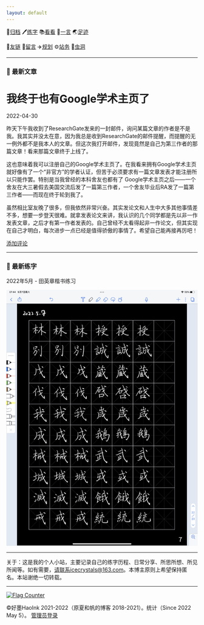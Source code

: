 ```yaml
---
layout: default
---
```



<link rel="shortcut icon" type="image/x-icon" href="favicon.ico">

📁[归档](/archive.html) 🖊️[练字](/page/lianzi/lianzi_index.md) 📚[看看](/posts/书影音.md) 🧡[一言](/posts/yiyan.md) 🌏[足迹](/posts/足迹.md) 

🔗[友链](/posts/友链.md) 📓[留言](/posts/留言.md) ✈️[规划](/posts/规划.md) ⚙️[站务](/posts/建站史.md) 🌌[虫洞](https://www.foreverblog.cn/go.html) 

---

<!-- <img src="/assets/tumblr_b769b1312c2d0159793e9cae5da156bb_09cb7a69_500.webp" width="400"> -->

### 📌 最新文章 


# 我终于也有Google学术主页了

2022-04-30

昨天下午我收到了ResearchGate发来的一封邮件，询问某篇文章的作者是不是我。我其实并没太在意，因为我总是收到ResearchGate的邮件提醒，而提醒的无一例外都不是我本人的文章。但这次我打开邮件，发现竟然是自己为第三作者的那篇文章！看来那篇文章终于上线了。

这也意味着我可以注册自己的Google学术主页了。在我看来拥有Google学术主页就好像有了一个“非官方”的学者认证，但苦于必须要求有一篇文章发表才能注册所以只能作罢。特别是当我曾经的本科舍友也都有了 Google学术主页之后——一个舍友在大三暑假去美国交流后发了一篇第三作者，一个舍友毕业后RA发了一篇第三作者——而现在终于轮到我了。

虽然相比室友晚了很多，但我依然非常兴奋。其实发论文和人生中大多其他事情差不多，想要一步登天很难。就拿发表论文来讲，我认识的几个同学都是先以非一作发表文章，之后才有第一作者发表的。自己曾经不太看得起非一作论文，但其实现在自己才明白，每次进步一点已经是值得骄傲的事情了。希望自己能再接再厉吧！


[添加评论](/posts/richang/2022_04_30)

---

### 📌 最新练字

2022年5月 - 田英章楷书练习

<img src="/assets/20220507_054423000_iOS.png" width="600">


---
关于：这是我的个人小站，主要记录自己的练字历程、日常分享、所思所想、所见所闻等。如有需要，请联系icecrystals@163.com。本博主原则上希望保持匿名。本站谢绝一切转载。

---

<a href="https://info.flagcounter.com/uG1W"><img src="https://s05.flagcounter.com/count/uG1W/bg_E8E8E8/txt_9E9E9E/border_E8E8E8/columns_8/maxflags_16/viewers_0/labels_1/pageviews_0/flags_0/percent_0/" alt="Flag Counter" border="0"></a>


 ©好墨HaoInk 2021-2022（原夏和帆的博客 2018-2021）。统计（Since 2022 May 5）。 [管理员登录](https://github.com/xiangshuink/xiangshuink.github.io)

